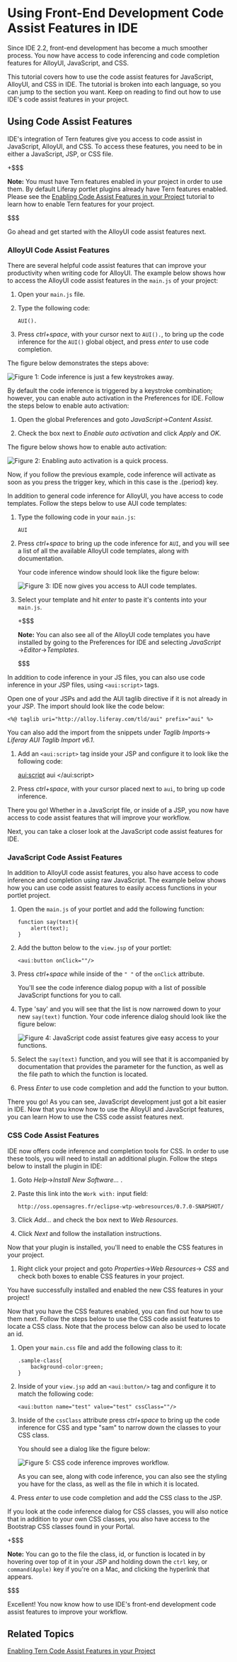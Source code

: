 # Using Front-End Development Code Assist Features in IDE

Since IDE 2.2, front-end development has become a much smoother process. You now
have access to code inferencing and code completion features for AlloyUI,
JavaScript, and CSS.  

This tutorial covers how to use the code assist features for JavaScript, 
AlloyUI, and CSS in IDE. The tutorial is broken into each language, so you can
jump to the section you want. Keep on reading to find out how to use IDE's code
assist features in your project.

## Using Code Assist Features

IDE's integration of Tern features give you access to code assist in JavaScript, 
AlloyUI, and CSS. To access these features, you need to be in either a 
JavaScript, JSP, or CSS file.

+$$$

**Note:** You must have Tern features enabled in your project in order to use 
them. By default Liferay portlet plugins already have Tern features enabled. 
Please see the [Enabling Code Assist Features in your Project](/develop/tutorials/-/knowledge_base/6-2/enabling-tern-code-assist-features-in-your-project)
tutorial to learn how to enable Tern features for your project.

$$$

Go ahead and get started with the AlloyUI code assist features next.

### AlloyUI Code Assist Features

There are several helpful code assist features that can improve your 
productivity when writing code for AlloyUI. The example below shows how to 
access the AlloyUI code assist features in the `main.js` of your project:

1.  Open your `main.js` file.

2.  Type the following code:

        AUI().
        
3.  Press *ctrl+space*, with your cursor next to `AUI().`, to bring up the code 
    inference for the `AUI()` global object, and press *enter* to use code 
    completion.
    
The figure below demonstrates the steps above:


![Figure 1: Code inference is just a few keystrokes away.](../../images/code-inference.png)

By default the code inference is triggered by a keystroke combination; however, 
you can enable auto activation in the Preferences for IDE. Follow the steps 
below to enable auto activation:
    
1.  Open the global Preferences and goto *JavaScript*&rarr;*Content Assist*.

2.  Check the box next to *Enable auto activation* and click *Apply* and *OK*.

The figure below shows how to enable auto activation:
    
![Figure 2: Enabling auto activation is a quick process.](../../images/enable-auto-activation.png)

Now, if you follow the previous example, code inference will activate as soon as
you press the trigger key, which in this case is the .(period) key. 

In addition to general code inference for AlloyUI, you have access to code 
templates. Follow the steps below to use AUI code templates:

1.  Type the following code in your `main.js`:
 
        AUI

2.  Press *ctrl+space* to bring up the code inference for `AUI`, and you will 
	see a list of all the available AlloyUI code templates, along with
    documentation.
    
    Your code inference window should look like the figure below:
    
    ![Figure 3: IDE now gives you access to AUI code templates.](../../images/code-template.png)
    
3.  Select your template and hit *enter* to paste it's contents into your
    `main.js`.
  
    +$$$
    
    **Note:** You can also see all of the AlloyUI code templates you have 
    installed by going to the Preferences for IDE and selecting *JavaScript*
    &rarr;*Editor*&rarr;*Templates*.
    
    $$$        


In addition to code inference in your JS files, you can also use code inference 
in your JSP files, using `<aui:script>` tags.

Open one of your JSPs and add the AUI taglib directive if it is not already in 
your JSP. The import should look like the code below:

    <%@ taglib uri="http://alloy.liferay.com/tld/aui" prefix="aui" %>
    
You can also add the import from the snippets under *Taglib Imports*&rarr;
*Liferay AUI Taglib Import v6.1*.

1.  Add an `<aui:script>` tag inside your JSP and configure it to look like the
    following code:
    
    <aui:script>
        aui
    </aui:script>

2. Press *ctrl+space*, with your cursor placed next to `aui`, to bring up code 
inference.

There you go! Whether in a JavaScript file, or inside of a JSP, you now have
access to code assist features that will improve your workflow.

Next, you can take a closer look at the JavaScript code assist features for IDE.

### JavaScript Code Assist Features

In addition to AlloyUI code assist features, you also have access to code 
inference and completion using raw JavaScript. The example below shows how you 
can use code assist features to easily access functions in your portlet project.

1.  Open the `main.js` of your portlet and add the following function:

        function say(text){
            alert(text);
        }

2.  Add the button below to the `view.jsp` of your portlet:

        <aui:button onClick=""/>

3.  Press *ctrl+space* while inside of the `" "` of the `onClick` attribute.

    You'll see the code inference dialog popup with a list of possible 
    JavaScript functions for you to call.

4.  Type 'say' and you will see that the list is now narrowed down to your new
    `say(text)` function. Your code inference dialog should look like the figure
    below:
    
    ![Figure 4: JavaScript code assist features give easy access to your functions.](../../images/js-code-inference.png)

5.  Select the `say(text)` function, and you will see that it is
    accompanied by documentation that provides the parameter for the function, 
    as well as the file path to which the function is located.

6.  Press *Enter* to use code completion and add the function to your button.

There you go! As you can see, JavaScript development just got a bit easier in 
IDE. Now that you know how to use the AlloyUI and JavaScript features, you can 
learn How to use the CSS code assist features next.

### CSS Code Assist Features

IDE now offers code inference and completion tools for CSS. In order to use
these tools, you will need to install an additional plugin. Follow the steps
below to install the plugin in IDE:

1.  Goto *Help*&rarr;*Install New Software...* .

2.  Paste this link into the `Work with:` input field:

        http://oss.opensagres.fr/eclipse-wtp-webresources/0.7.0-SNAPSHOT/

3.  Click *Add...* and check the box next to *Web Resources*.

4.  Click *Next* and follow the installation instructions.

Now that your plugin is installed, you'll need to enable the CSS features in 
your project.

1.  Right click your project and goto *Properties*&rarr;*Web Resources*&rarr;
    *CSS* and check both boxes to enable CSS features in your project.

You have successfully installed and enabled the new CSS features in your
project!

Now that you have the CSS features enabled, you can find out how to use them 
next. Follow the steps below to use the CSS code assist features to locate a CSS
class. Note that the process below can also be used to locate an id.

1.  Open your `main.css` file and add the following class to it:

        .sample-class{
            background-color:green;
        }

2.  Inside of your `view.jsp` add an `<aui:button/>` tag and configure it to
    match the following code:
    
        <aui:button name="test" value="test" cssClass=""/>
        
3.  Inside of the `cssClass` attribute press *ctrl+space* to bring up the code
    inference for CSS and type "sam" to narrow down the classes to your CSS 
    class.
    
    You should see a dialog like the figure below:
    
    ![Figure 5: CSS code inference improves workflow.](../../images/css-code-inference.png)

    As you can see, along with code inference, you can also see the styling you
    have for the class, as well as the file in which it is located.
    
4.  Press *enter* to use code completion and add the CSS class to the JSP.

If you look at the code inference dialog for CSS classes, you will also notice
that in addition to your own CSS classes, you also have access to the Bootstrap
CSS classes found in your Portal.

+$$$

**Note:** You can go to the file the class, id, or function is located in by 
hovering over top of it in your JSP and holding down the `ctrl` key, or 
`command(Apple)` key if you're on a Mac, and clicking the hyperlink that appears.

$$$

Excellent! You now know how to use IDE's front-end development code assist 
features to improve your workflow. 
    
## Related Topics

 [Enabling Tern Code Assist Features in your Project](/develop/tutorials/-/knowledge_base/6-2/enabling-tern-code-assist-features-in-your-project) 
